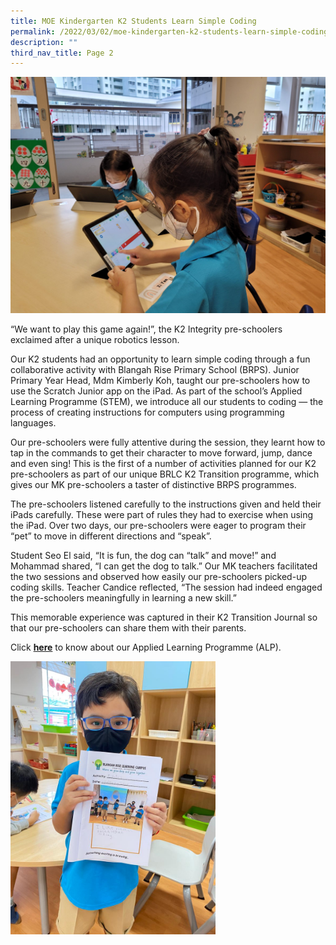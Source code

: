 ```yaml
---
title: MOE Kindergarten K2 Students Learn Simple Coding
permalink: /2022/03/02/moe-kindergarten-k2-students-learn-simple-coding/
description: ""
third_nav_title: Page 2
---
```

<img src="/images/20220210_091905-2048x1536.jpg">
<p>&ldquo;We want to play this game again!&rdquo;, the K2 Integrity pre-schoolers exclaimed after a unique robotics lesson.</p>
<p>Our K2 students had an opportunity to learn simple coding through a fun collaborative activity with Blangah Rise Primary School (BRPS). Junior Primary Year Head, Mdm Kimberly Koh, taught our pre-schoolers how to use the Scratch Junior app on the iPad. As part of the school&rsquo;s Applied Learning Programme (STEM), we introduce all our students to coding &mdash; the process of creating instructions for computers using programming languages.</p>
<p>Our pre-schoolers were fully attentive during the session, they learnt how to tap in the commands to get their character to move forward, jump, dance and even sing! This is the first of a number of activities planned for our K2 pre-schoolers as part of our unique BRLC K2 Transition programme, which gives our MK pre-schoolers a taster of distinctive BRPS programmes.</p>
<p>The pre-schoolers listened carefully to the instructions given and held their iPads carefully. These were part of rules they had to exercise when using the iPad. Over two days, our pre-schoolers were eager to program their &ldquo;pet&rdquo; to move in different directions and &ldquo;speak&rdquo;.</p>
<p>Student Seo El said, &ldquo;It is fun, the dog can &ldquo;talk&rdquo; and move!&rdquo; and Mohammad shared, &ldquo;I can get the dog to talk.&rdquo; Our MK teachers facilitated the two sessions and observed how easily our pre-schoolers picked-up coding skills. Teacher Candice reflected, &ldquo;The session had indeed engaged the pre-schoolers meaningfully in learning a new skill.&rdquo;</p>
<p>This memorable experience was captured in their K2 Transition Journal so that our pre-schoolers can share them with their parents.</p>
<p>Click&nbsp;<a href="/our-distinctive-programmes/applied-learning-programme-alp/"><strong>here</strong></a>&nbsp;to know about our Applied Learning Programme (ALP).</p>
<img style="width: 65%;" src="/images/IMG-20220211-WA0018.jpg" />
